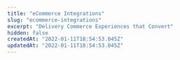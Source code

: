 ```yaml
---
title: "eCommerce Integrations"
slug: "ecommerce-integrations"
excerpt: "Delivery Commerce Experiences that Convert"
hidden: false
createdAt: "2022-01-11T18:54:53.045Z"
updatedAt: "2022-01-11T18:54:53.045Z"
---
```

